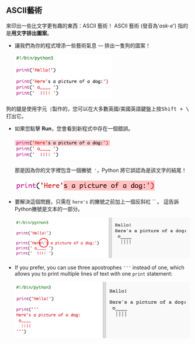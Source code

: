 ## ASCII藝術

來印出一些比文字更有趣的東西：ASCII 藝術！ ASCII 藝術 (發音為'*ask-e*') 指的是**用文字排出圖案**。

+ 讓我們為你的程式增添一些藝術氣息 — 排出一隻狗的圖案！
    
    ![截圖](images/me-dog.png)

狗的腿是使用字元` |`製作的，您可以在大多數英國/美國英語鍵盤上按<kbd>Shift + \ </kbd>打出它。

+ 如果您點擊 **Run**，您會看到新程式中存在一個錯誤。
    
    ![截圖](images/me-dog-bug.png)
    
    那是因為你的文字裡包含一個撇號` '`，Python 將它誤認為是該文字的結尾！
    
    ![截圖](images/me-dog-quote.png)

+ 要解決這個問題，只需在 `here's` 的撇號之前加上一個反斜杠 `` 。 這告訴Python撇號是文本的一部分。
    
    ![截圖](images/me-dog-bug-fix.png)

+ If you prefer, you can use three apostrophes `'''` instead of one, which allows you to print multiple lines of text with one `print` statement:
    
    ![截圖](images/me-dog-triple-quote.png)